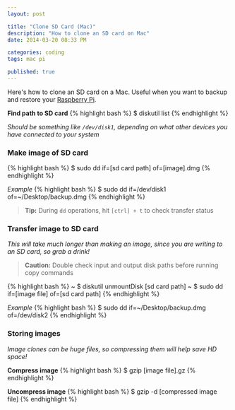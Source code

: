 ```yaml
---
layout: post

title: "Clone SD Card (Mac)"
description: "How to clone an SD card on Mac"
date: 2014-03-20 08:33 PM

categories: coding
tags: mac pi

published: true
---
```


Here's how to clone an SD card on a Mac. Useful when you want to backup and restore your [Raspberry Pi](http://www.raspberrypi.org/).

**Find path to SD card**
{% highlight bash %}
$ diskutil list
{% endhighlight %}

_Should be something like `/dev/disk1`, depending on what other devices you have connected to your system_


### Make image of SD card

{% highlight bash %}
$ sudo dd if=[sd card path] of=[image].dmg
{% endhighlight %}

_Example_
{% highlight bash %}
$ sudo dd if=/dev/disk1 of=~/Desktop/backup.dmg
{% endhighlight %}

> **Tip:** During `dd` operations, hit `[ctrl] + t` to check transfer status


### Transfer image to SD card

_This will take much longer than making an image, since you are writing to an SD card, so grab a drink!_

> **Caution:** Double check input and output disk paths before running copy commands

{% highlight bash %}
~ $ diskutil unmountDisk [sd card path]
~ $ sudo dd if=[image file] of=[sd card path]
{% endhighlight %}

_Example_
{% highlight bash %}
$ sudo dd if=~/Desktop/backup.dmg of=/dev/disk2
{% endhighlight %}


### Storing images

_Image clones can be huge files, so compressing them will help save HD space!_

**Compress image**
{% highlight bash %}
$ gzip [image file].gz
{% endhighlight %}

**Uncompress image**
{% highlight bash %}
$ gzip -d [compressed image file]
{% endhighlight %}


